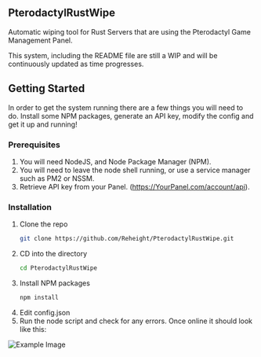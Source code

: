 ## PterodactylRustWipe
Automatic wiping tool for Rust Servers that are using the Pterodactyl Game Management Panel.

This system, including the README file are still a WIP and will be continuously updated as time progresses.


## Getting Started

In order to get the system running there are a few things you will need to do. Install some NPM packages, generate an API key, modify the config and get it up and running!

### Prerequisites

1. You will need NodeJS, and Node Package Manager (NPM).
2. You will need to leave the node shell running, or use a service manager such as PM2 or NSSM.
3. Retrieve API key from your Panel. (https://YourPanel.com/account/api).

### Installation

1. Clone the repo
   ```sh
   git clone https://github.com/Reheight/PterodactylRustWipe.git
   ```
3. CD into the directory
   ```sh
   cd PterodactylRustWipe
   ```
5. Install NPM packages
   ```sh
   npm install
   ```
3. Edit config.json
4. Run the node script and check for any errors. Once online it should look like this:

![Example Image](https://images-ext-2.discordapp.net/external/1upugdndJ77jqqusFYg5TtF2Vy2OPYgOi4-ejJiSeDA/https/s.imgly.ee/CpH4.png)
